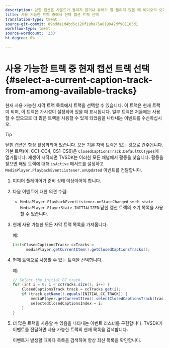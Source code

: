 ```yaml
---
description: 닫힌 캡션은 사운드가 들리지 않거나 뷰어가 잘 들리지 않을 때 비디오의 오디오 부분을 화면에 텍스트로 표시합니다.
title: 사용 가능한 트랙 중에서 현재 캡션 트랙 선택
translation-type: tm+mt
source-git-commit: 89bdda1d4bd5c126f19ba75a819942df901183d1
workflow-type: tm+mt
source-wordcount: '230'
ht-degree: 0%

---
```



# 사용 가능한 트랙 중 현재 캡션 트랙 선택{#select-a-current-caption-track-from-among-available-tracks}

현재 사용 가능한 자막 트랙 목록에서 트랙을 선택할 수 있습니다. 이 트랙은 현재 트랙이 되며, 이 트랙은 가시성이 설정되어 있을 때 표시됩니다. 일부 트랙은 처음에는 사용할 수 없으므로 더 많은 트랙을 사용할 수 있게 되었음을 나타내는 이벤트를 수신하십시오.

>[!TIP]
>
>닫힌 캡션은 항상 활성화되어 있습니다. 모든 기본 자막 트랙은 있는 것으로 간주됩니다. 기본 트랙(예: CC1-CC4, CS1-CS6)은 `ClosedCaptionsTrack.DefaultCCTypes`에 열거됩니다. 재생이 시작되면 TVSDK는 이러한 모든 채널에서 활동을 찾습니다. 활동을 찾으면 해당 트랙에 대해 `isActive` 메서드를 설정하고 `MediaPlayer.PlaybackEventListener.onUpdated` 이벤트를 전달합니다.

1. 미디어 플레이어가 준비 상태 이상이어야 합니다.
1. 다음 이벤트에 대한 의견 수렴:

   * `MediaPlayer.PlaybackEventListener.onStateChanged with state MediaPlayer.PlayerState.INITIALIZED`:닫힌 캡션 트랙의 초기 목록을 사용할 수 있습니다.

1. 현재 사용 가능한 모든 자막 트랙 목록을 가져옵니다.

   예:

   ```java
   List<ClosedCaptionsTrack> ccTracks = 
         mediaPlayer.getCurrentItem().getClosedCaptionsTracks();
   ```

1. 현재 트랙으로 사용할 수 있는 트랙을 선택합니다.

   예:

   ```java
   // Select the initial CC track. 
   for (int i = 0; i < ccTracks.size(); i++) { 
       ClosedCaptionsTrack track = ccTracks.get(i); 
       if (track.getName().equals(INITIAL_CC_TRACK)) { 
           mediaPlayer.getCurrentItem().selectClosedCaptionsTrack(track); 
           selectedClosedCaptionsIndex = i; 
       } 
   }
   ```

1. 더 많은 트랙을 사용할 수 있음을 나타내는 이벤트 리스너를 구현합니다. TVSDK가 이벤트를 전달하면 사용 가능한 트랙의 현재 목록을 검색합니다.

   이벤트가 발생할 때마다 목록을 검색하여 항상 최신 목록을 확인합니다.

